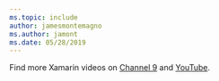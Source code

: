 ```yaml
---
ms.topic: include
author: jamesmontemagno
ms.author: jamont
ms.date: 05/28/2019
---
```

Find more Xamarin videos on [Channel 9](/shows/XamarinShow/) and [YouTube](https://www.youtube.com/c/XamarinDevelopers).
